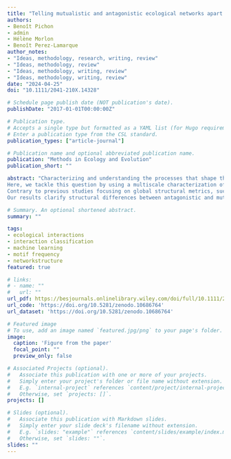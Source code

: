 ```yaml
---
title: "Telling mutualistic and antagonistic ecological networks apart by learning their multiscale structure"
authors:
- Benoît Pichon
- admin
- Hélène Morlon
- Benoît Perez-Lamarque
author_notes:
- "Ideas, methodology, research, writing, review"
- "Ideas, methodology, review"
- "Ideas, methodology, writing, review"
- "Ideas, methodology, writing, review"
date: "2024-04-25"
doi: "10.1111/2041-210X.14328"

# Schedule page publish date (NOT publication's date).
publishDate: "2017-01-01T00:00:00Z"

# Publication type.
# Accepts a single type but formatted as a YAML list (for Hugo requirements).
# Enter a publication type from the CSL standard.
publication_types: ["article-journal"]

# Publication name and optional abbreviated publication name.
publication: "Methods in Ecology and Evolution"
publication_short: ""

abstract: "Characterizing and understanding the processes that shape the structure of ecological networks, which represent who interacts with whom in a community, has many implications in ecology, evolutionary biology and conservation. A highly debated question is whether and how the structure of a bipartite ecological network differs between antagonistic (e.g. herbivory) and mutualistic (e.g. pollination) interaction types.
Here, we tackle this question by using a multiscale characterization of network structure, machine learning tools, and a large database of empirical and simulated bipartite networks.
Contrary to previous studies focusing on global structural metrics, such as nestedness and modularity, which concluded that antagonistic and mutualistic networks cannot be told apart from only their structure, we find that they can be told apart by combining a meso-scale characterization of their structure and supervised machine learning. Motif frequencies appear particularly informative, with an over-representation of densely connected motifs in antagonistic networks and of motifs with asymmetrical specialization in mutualistic networks. These structural properties can be used to predict the type of interaction with relatively good confidence. Beyond this classical mutualism/antagonism dichotomy, we also find significant structural uniqueness linked to specific ecologies (e.g. pollination, parasitism).
Our results clarify structural differences between antagonistic and mutualistic networks and suggest the investigation of the structural uniqueness of specific ecologies as a promising approach for characterizing interactions beyond the coarse antagonistic/mutualistic dichotomy."

# Summary. An optional shortened abstract.
summary: ""

tags:
- ecological interactions
- interaction classification
- machine learning 
- motif frequency
- networkstructure
featured: true

# links:
# - name: ""
#   url: ""
url_pdf: https://besjournals.onlinelibrary.wiley.com/doi/full/10.1111/2041-210X.14328
url_code: 'https://doi.org/10.5281/zenodo.10686764'
url_dataset: 'https://doi.org/10.5281/zenodo.10686764'

# Featured image
# To use, add an image named `featured.jpg/png` to your page's folder. 
image:
  caption: 'Figure from the paper'
  focal_point: ""
  preview_only: false

# Associated Projects (optional).
#   Associate this publication with one or more of your projects.
#   Simply enter your project's folder or file name without extension.
#   E.g. `internal-project` references `content/project/internal-project/index.md`.
#   Otherwise, set `projects: []`.
projects: []

# Slides (optional).
#   Associate this publication with Markdown slides.
#   Simply enter your slide deck's filename without extension.
#   E.g. `slides: "example"` references `content/slides/example/index.md`.
#   Otherwise, set `slides: ""`.
slides: ""
---
```

